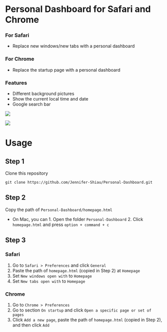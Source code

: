 # Personal Dashboard for Safari and Chrome

### For Safari
- Replace new windows/new tabs with a personal dashboard

### For Chrome
- Replace the startup page with a personal dashboard

### Features
- Different background pictures
- Show the current local time and date
- Google search bar

![](https://i.imgur.com/gatVrDz.jpg)

![](https://i.imgur.com/5I7nRJQ.jpg)

# Usage

## Step 1
Clone this repository
```
git clone https://github.com/Jennifer-Shiau/Personal-Dashboard.git
```
## Step 2
Copy the path of `Personal-Dashboard/homepage.html`
- On Mac, you can
        1. Open the folder `Personal-Dashboard`
        2. Click `homepage.html` and press `option + command + c`

## Step 3
### Safari
1. Go to `Safari > Preferences` and click `General`
3. Paste the path of `homepage.html` (copied in Step 2) at `Homepage`
4. Set `New windows open with` to `Homepage`
5. Set `New tabs open with` to `Homepage`

### Chrome
1. Go to `Chrome > Preferences`
2. Go to section `On startup` and click `Open a specific page or set of pages`
3. Click `Add a new page`, paste the path of `homepage.html` (copied in Step 2), and then click `Add`


